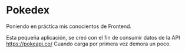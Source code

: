 # Pokedex
Poniendo en práctica mis conocientos de Frontend.

Esta pequeña aplicación, se creó con el fin de consumir datos de la API https://pokeapi.co/
Cuando carga por primera vez demora un poco.
